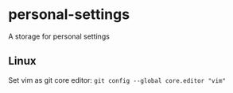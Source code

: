 # personal-settings
A storage for personal settings 

## Linux

Set vim as git core editor:
`git config --global core.editor "vim"`
